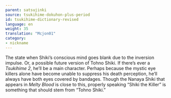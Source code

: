```yaml
---
parent: satsujinki
source: tsukihime-dokuhon-plus-period
id: tsukihime-dictionary-revised
language: en
weight: 35
translation: "Mcjon01"
category:
- nickname
---
```


The state when Shiki’s conscious mind goes blank due to the inversion impulse. Or, a possible future version of Tohno Shiki.
If there’s ever a *Tsukihime 2*, he’ll be a main character. Perhaps because the mystic eye killers alone have become unable to suppress his death perception, he’ll always have both eyes covered by bandages.
Though the Nanaya Shiki that appears in *Melty Blood* is close to this, properly speaking “Shiki the Killer” is something that should stem from “Tohno Shiki.”
